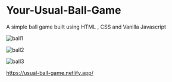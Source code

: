# Your-Usual-Ball-Game
A simple ball game built using HTML , CSS and Vanilla Javascript

![ball1](https://user-images.githubusercontent.com/69200145/125806542-5a508b0a-8243-4ef6-81cb-64cc1e41324f.png)

![ball2](https://user-images.githubusercontent.com/69200145/125806590-ccf9ca9c-073b-4a52-a98b-7b7ac4647e06.png)

![ball3](https://user-images.githubusercontent.com/69200145/125806632-9b9cecbc-1189-4743-a808-850f397828fe.png)

https://usual-ball-game.netlify.app/
